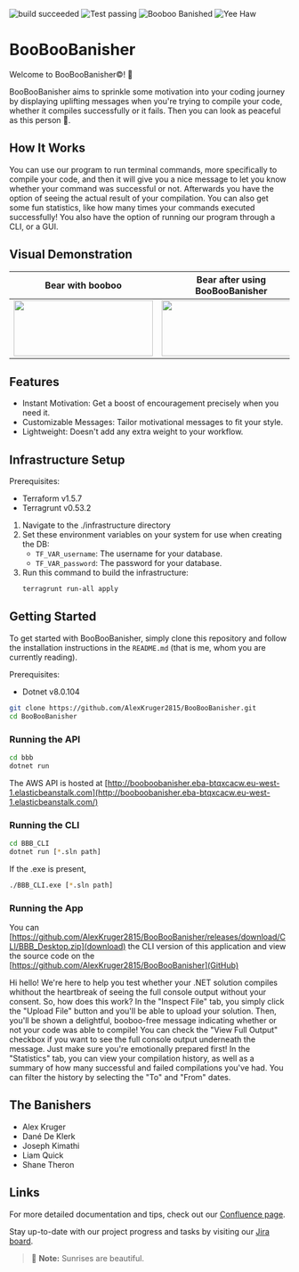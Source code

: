 ![build succeeded](https://img.shields.io/badge/build-succeeded-brightgreen.svg)
![Test passing](https://img.shields.io/badge/Tests-passing-brightgreen.svg)
![Booboo Banished](https://img.shields.io/badge/Booboo%3F-Banished-brightgreen)
![Yee Haw](https://img.shields.io/badge/Yee-Haw-brightgreen)

# BooBooBanisher

Welcome to BooBooBanisher&copy;! 🎉

BooBooBanisher aims to sprinkle some motivation into your coding journey by displaying uplifting messages when you're trying to compile your code, whether it compiles successfully or it fails. Then you can look as peaceful as this person 🧘.

## How It Works

You can use our program to run terminal commands, more specifically to compile your code, and then it will give you a nice message to let you know whether your command was successful or not. Afterwards you have the option of seeing the actual result of your compilation. You can also get some fun statistics, like how many times your commands executed successfully! You also have the option of running our program through a CLI, or a GUI.

## Visual Demonstration

| Bear with booboo  | Bear after using BooBooBanisher |
| ------------- | ------------- |
| <img width="250" height="100" src="https://encrypted-tbn0.gstatic.com/images?q=tbn:ANd9GcQJhWpF_xYQtaT3j-FoNRczguvMv7AMAL8rEMoo6khruw&s">  | <img width="250" height="100" src="https://akm-img-a-in.tosshub.com/indiatoday/images/story/202002/teddy-1444642_960_720_0.jpeg?size=690:388">  |


## Features

- Instant Motivation: Get a boost of encouragement precisely when you need it.
- Customizable Messages: Tailor motivational messages to fit your style.
- Lightweight: Doesn't add any extra weight to your workflow.

## Infrastructure Setup
Prerequisites:
* Terraform v1.5.7
* Terragrunt v0.53.2
1. Navigate to the ./infrastructure directory
2. Set these environment variables on your system for use when creating the DB:
    * `TF_VAR_username`: The username for your database.
    * `TF_VAR_password`: The password for your database.
4. Run this command to build the infrastructure:
   ``` sh
   terragrunt run-all apply
   ```

## Getting Started

To get started with BooBooBanisher, simply clone this repository and follow the installation instructions in the `README.md` (that is me, whom you are currently reading).

Prerequisites:
* Dotnet v8.0.104

```bash
git clone https://github.com/AlexKruger2815/BooBooBanisher.git
cd BooBooBanisher
```

### Running the API
```bash
cd bbb
dotnet run
```
The AWS API is hosted at [http://booboobanisher.eba-btqxcacw.eu-west-1.elasticbeanstalk.com](http://booboobanisher.eba-btqxcacw.eu-west-1.elasticbeanstalk.com/)

### Running the CLI
```bash
cd BBB_CLI
dotnet run [*.sln path]
```
If the .exe is present, 
```bash
./BBB_CLI.exe [*.sln path]
```

### Running the App

You can [https://github.com/AlexKruger2815/BooBooBanisher/releases/download/CLI/BBB_Desktop.zip](download) the CLI version of this application and view the source code on the 
[https://github.com/AlexKruger2815/BooBooBanisher](GitHub)

Hi hello! We're here to help you test whether your .NET solution compiles whithout
the heartbreak of seeing the full console output without your consent.
So, how does this work? In the "Inspect File" tab, you simply click the "Upload File"
button and you'll be able to upload your solution. Then, you'll be shown a delightful, 
booboo-free message indicating whether or not your code was able to compile! You can 
check the "View Full Output" checkbox if you want to see the full console output 
underneath the message. Just make sure you're emotionally prepared first!
In the "Statistics" tab, you can view your compilation history, as well as a summary
of how many successful and failed compilations you've had. You can filter the history 
by selecting the "To" and "From" dates.


## The Banishers
- Alex Kruger
- Dané De Klerk
- Joseph Kimathi
- Liam Quick
- Shane Theron

## Links
For more detailed documentation and tips, check out our [Confluence page](https://bbd-dane.atlassian.net/jira/software/projects/CLUB/boards/5/backlog).

Stay up-to-date with our project progress and tasks by visiting our [Jira board](https://bbd-dane.atlassian.net/jira/software/projects/CLUB/boards/5).

> :memo: **Note:** Sunrises are beautiful.
